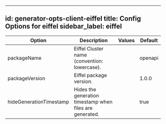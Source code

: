 
---
id: generator-opts-client-eiffel
title: Config Options for eiffel
sidebar_label: eiffel
---

| Option | Description | Values | Default |
| ------ | ----------- | ------ | ------- |
|packageName|Eiffel Cluster name (convention: lowercase).| |openapi|
|packageVersion|Eiffel package version.| |1.0.0|
|hideGenerationTimestamp|Hides the generation timestamp when files are generated.| |true|
